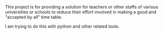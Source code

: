 This project is for providing a solution for teachers or other staffs of various universities or schools to reduce their effort involved in making a good and "accepted by all" time table.

I am trying to do this with python and other related tools.